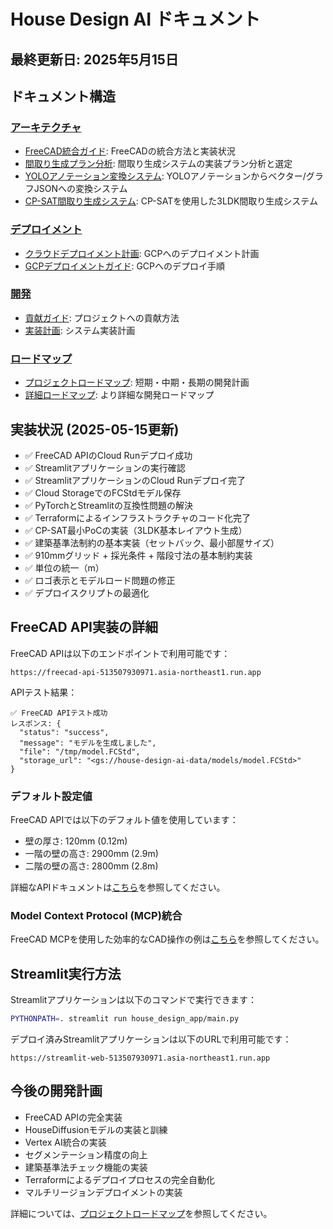 # House Design AI ドキュメント

## 最終更新日: 2025年5月15日

## ドキュメント構造

### [アーキテクチャ](architecture/)
- [FreeCAD統合ガイド](architecture/freecad_integration.md): FreeCADの統合方法と実装状況
- [間取り生成プラン分析](architecture/plan_analysis.md): 間取り生成システムの実装プラン分析と選定
- [YOLOアノテーション変換システム](architecture/yolo_to_vector_conversion.md): YOLOアノテーションからベクター/グラフJSONへの変換システム
- [CP-SAT間取り生成システム](architecture/cp_sat_layout_generation.md): CP-SATを使用した3LDK間取り生成システム

### [デプロイメント](deployment/)
- [クラウドデプロイメント計画](deployment/cloud_deployment_plan.md): GCPへのデプロイメント計画
- [GCPデプロイメントガイド](deployment/gcp_deployment_guide.md): GCPへのデプロイ手順

### [開発](development/)
- [貢献ガイド](development/contributing.md): プロジェクトへの貢献方法
- [実装計画](development/implementation_plan.md): システム実装計画

### [ロードマップ](roadmap/)
- [プロジェクトロードマップ](roadmap/roadmap.md): 短期・中期・長期の開発計画
- [詳細ロードマップ](roadmap/detailed_roadmap.md): より詳細な開発ロードマップ

## 実装状況 (2025-05-15更新)

- ✅ FreeCAD APIのCloud Runデプロイ成功
- ✅ Streamlitアプリケーションの実行確認
- ✅ StreamlitアプリケーションのCloud Runデプロイ完了
- ✅ Cloud StorageでのFCStdモデル保存
- ✅ PyTorchとStreamlitの互換性問題の解決
- ✅ Terraformによるインフラストラクチャのコード化完了
- ✅ CP-SAT最小PoCの実装（3LDK基本レイアウト生成）
- ✅ 建築基準法制約の基本実装（セットバック、最小部屋サイズ）
- ✅ 910mmグリッド + 採光条件 + 階段寸法の基本制約実装
- ✅ 単位の統一（m）
- ✅ ロゴ表示とモデルロード問題の修正
- ✅ デプロイスクリプトの最適化

## FreeCAD API実装の詳細

FreeCAD APIは以下のエンドポイントで利用可能です：
```
https://freecad-api-513507930971.asia-northeast1.run.app
```

APIテスト結果：
```
✅ FreeCAD APIテスト成功
レスポンス: {
  "status": "success",
  "message": "モデルを生成しました",
  "file": "/tmp/model.FCStd",
  "storage_url": "<gs://house-design-ai-data/models/model.FCStd>"
}
```

### デフォルト設定値
FreeCAD APIでは以下のデフォルト値を使用しています：
- 壁の厚さ: 120mm (0.12m)
- 一階の壁の高さ: 2900mm (2.9m)
- 二階の壁の高さ: 2800mm (2.8m)

詳細なAPIドキュメントは[こちら](../freecad_api/docs/api_documentation.md)を参照してください。

### Model Context Protocol (MCP)統合
FreeCAD MCPを使用した効率的なCAD操作の例は[こちら](../freecad_api/examples/mcp_client.py)を参照してください。

## Streamlit実行方法

Streamlitアプリケーションは以下のコマンドで実行できます：
```bash
PYTHONPATH=. streamlit run house_design_app/main.py
```

デプロイ済みStreamlitアプリケーションは以下のURLで利用可能です：
```
https://streamlit-web-513507930971.asia-northeast1.run.app
```

## 今後の開発計画

- FreeCAD APIの完全実装
- HouseDiffusionモデルの実装と訓練
- Vertex AI統合の実装
- セグメンテーション精度の向上
- 建築基準法チェック機能の実装
- Terraformによるデプロイプロセスの完全自動化
- マルチリージョンデプロイメントの実装

詳細については、[プロジェクトロードマップ](roadmap/roadmap.md)を参照してください。
